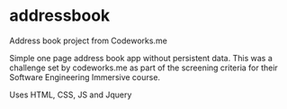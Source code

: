 # addressbook
Address book project from Codeworks.me

Simple one page address book app without persistent data.  This was a challenge set by codeworks.me as part of the screening criteria for their Software Engineering Immersive course.

Uses HTML, CSS, JS and Jquery

